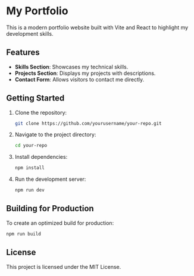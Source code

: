 # My Portfolio

This is a modern portfolio website built with Vite and React to highlight my development skills.

## Features

- **Skills Section**: Showcases my technical skills.
- **Projects Section**: Displays my projects with descriptions.
- **Contact Form**: Allows visitors to contact me directly.

## Getting Started

1. Clone the repository:
   ```sh
   git clone https://github.com/yourusername/your-repo.git
   ```
2. Navigate to the project directory:
   ```sh
   cd your-repo
   ```
3. Install dependencies:
   ```sh
   npm install
   ```
4. Run the development server:
   ```sh
   npm run dev
   ```

## Building for Production

To create an optimized build for production:
```sh
npm run build
```

## License

This project is licensed under the MIT License.

